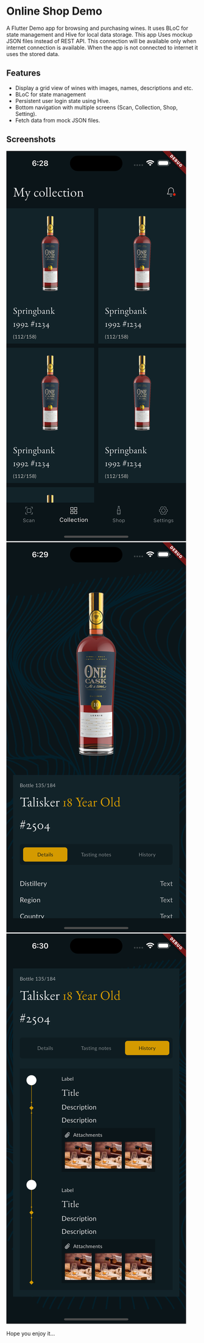 # Online Shop Demo

A Flutter Demo app for browsing and purchasing wines. It uses BLoC for state management and Hive for local data storage.
This app Uses mockup JSON files instead of REST API. This connection will be available only when internet connection is available.
When the app is not connected to internet it uses the stored data.
## Features

- Display a grid view of wines with images, names, descriptions and etc.
- BLoC for state management
- Persistent user login state using Hive.
- Bottom navigation with multiple screens (Scan, Collection, Shop, Setting).
- Fetch data from mock JSON files.

## Screenshots

![Wine List](screenshots/wine_list.png)
![Wine Details](screenshots/wine_details.png)
![History](screenshots/history.png)




Hope you enjoy it...



